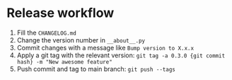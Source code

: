# Release workflow

1. Fill the `CHANGELOG.md`
1. Change the version number in `__about__.py`
1. Commit changes with a message like `Bump version to X.x.x`
1. Apply a git tag with the relevant version: `git tag -a 0.3.0 {git commit hash} -m "New awesome feature"`
1. Push commit and tag to main branch: `git push --tags`
